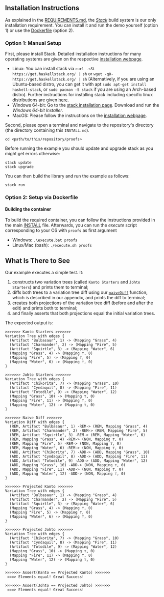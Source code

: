 ## Installation Instructions

As explained in the [REQUIREMENTS.md](REQUIREMENTS.md), the [_Stack_][stack] build system is our only installation requirement.
You can install it and run the demo yourself (option 1) or use the [Dockerfile](Dockerfile) (option 2).

### Option 1: Manual Setup
First, please install Stack.
Detailed installation instructions for many operating systems are given on the respective [installation webpage][stackinstall].

- Linux: You can install stack via `curl -sSL https://get.haskellstack.org/ | sh` or `wget -qO- https://get.haskellstack.org/ | sh` (Alternatively, if you are using an Ubuntu-based distro, you can get it with apt `sudo apt-get install haskell-stack`, or `sudo pacman -S stack` if you are using an Arch-based distro).
  Further instructions for installing stack including specific linux distributions are given [here][stackinstall].
- Windows 64-bit: Go to the [stack installation page][stackinstall]. Download and run the _Windows 64-bit Installer_.
- MacOS: Please follow the instructions on the [installation webpage][stackinstall].

Second, please open a terminal and navigate to the repository's directory (the directory containing this `INSTALL.md`).
```shell
cd <path/to/this/repository/proofs>
```
Before running the example you should update and upgrade stack as you might get errors otherwise:
```shell
stack update
stack upgrade
```
You can then build the library and run the example as follows:
```shell
stack run
```

### Option 2: Setup via Dockerfile

#### Building the container
To build the required container, you can follow the instructions provided in the main [INSTALL](../INSTALL.md) file.
Afterwards, you can run the _execute_ script corresponding to your OS with `proofs` as first argument
- Windows: `.\execute.bat proofs`
- Linux/Mac (bash): `./execute.sh proofs`

## What Is There to See

Our example executes a simple test. It:
1. constructs two variation trees (called `Kanto Starters` and `Johto Starters`) and prints them to terminal;
2. diffs both trees to a variation tree diff using our [`naiveDiff`](src/VariationDiff.hs) function, which is described in our appendix, and prints the diff to terminal;
3. creates both projections of the variation tree diff (before and after the edit) and prints both to terminal;
4. and finally asserts that both projections equal the initial variation trees.

The expected output is:

```text
>>>>>>> Kanto Starters >>>>>>>
Variation Tree with edges {
  (Artifact "Bulbasaur", 1) -> (Mapping "Grass", 4)
  (Artifact "Charmander", 2) -> (Mapping "Fire", 5)
  (Artifact "Squirtle", 3) -> (Mapping "Water", 6)
  (Mapping "Grass", 4) -> (Mapping ⊤, 0)
  (Mapping "Fire", 5) -> (Mapping ⊤, 0)
  (Mapping "Water", 6) -> (Mapping ⊤, 0)
}

>>>>>>> Johto Starters >>>>>>>
Variation Tree with edges {
  (Artifact "Chikorita", 7) -> (Mapping "Grass", 10)
  (Artifact "Cyndaquil", 8) -> (Mapping "Fire", 11)
  (Artifact "Totodile", 9) -> (Mapping "Water", 12)
  (Mapping "Grass", 10) -> (Mapping ⊤, 0)
  (Mapping "Fire", 11) -> (Mapping ⊤, 0)
  (Mapping "Water", 12) -> (Mapping ⊤, 0)
}

>>>>>>> Naive Diff >>>>>>>
Variation Diff with edges {
  (REM, Artifact "Bulbasaur", 1) -REM-> (REM, Mapping "Grass", 4)
  (REM, Artifact "Charmander", 2) -REM-> (REM, Mapping "Fire", 5)
  (REM, Artifact "Squirtle", 3) -REM-> (REM, Mapping "Water", 6)
  (REM, Mapping "Grass", 4) -REM-> (NON, Mapping ⊤, 0)
  (REM, Mapping "Fire", 5) -REM-> (NON, Mapping ⊤, 0)
  (REM, Mapping "Water", 6) -REM-> (NON, Mapping ⊤, 0)
  (ADD, Artifact "Chikorita", 7) -ADD-> (ADD, Mapping "Grass", 10)
  (ADD, Artifact "Cyndaquil", 8) -ADD-> (ADD, Mapping "Fire", 11)
  (ADD, Artifact "Totodile", 9) -ADD-> (ADD, Mapping "Water", 12)
  (ADD, Mapping "Grass", 10) -ADD-> (NON, Mapping ⊤, 0)
  (ADD, Mapping "Fire", 11) -ADD-> (NON, Mapping ⊤, 0)
  (ADD, Mapping "Water", 12) -ADD-> (NON, Mapping ⊤, 0)
}

>>>>>>> Projected Kanto >>>>>>>
Variation Tree with edges {
  (Artifact "Bulbasaur", 1) -> (Mapping "Grass", 4)
  (Artifact "Charmander", 2) -> (Mapping "Fire", 5)
  (Artifact "Squirtle", 3) -> (Mapping "Water", 6)
  (Mapping "Grass", 4) -> (Mapping ⊤, 0)
  (Mapping "Fire", 5) -> (Mapping ⊤, 0)
  (Mapping "Water", 6) -> (Mapping ⊤, 0)
}

>>>>>>> Projected Johto >>>>>>>
Variation Tree with edges {
  (Artifact "Chikorita", 7) -> (Mapping "Grass", 10)
  (Artifact "Cyndaquil", 8) -> (Mapping "Fire", 11)
  (Artifact "Totodile", 9) -> (Mapping "Water", 12)
  (Mapping "Grass", 10) -> (Mapping ⊤, 0)
  (Mapping "Fire", 11) -> (Mapping ⊤, 0)
  (Mapping "Water", 12) -> (Mapping ⊤, 0)
}

>>>>>>> Assert(Kanto == Projected Kanto) >>>>>>>
 ===> Elements equal! Great Success!

>>>>>>> Assert(Johto == Projected Johto) >>>>>>>
 ===> Elements equal! Great Success!
```

[stack]: https://docs.haskellstack.org/en/stable/README/
[stackinstall]: https://docs.haskellstack.org/en/stable/install_and_upgrade/
